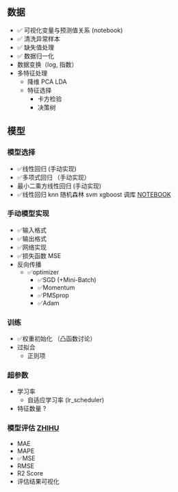 ## 数据
- :white_check_mark: 可视化变量与预测值关系 (notebook)
- :white_check_mark: 清洗异常样本
- :white_check_mark: 缺失值处理
- :white_check_mark: 数据归一化
- 数据变换（log, 指数）
- 多特征处理
  - 降维 PCA LDA
  - 特征选择
    - 卡方检验
    - 决策树



## 模型
### 模型选择
  - :white_check_mark:线性回归 (手动实现)
  - :white_check_mark:多项式回归 （手动实现）
  - 最小二乘方线性回归 (手动实现)
  - :white_check_mark:线性回归 knn 随机森林 svm xgboost 调库 [NOTEBOOK](https://www.kaggle.com/code/ananyasingh84/asteroid-exploration-using-machine-learning)


### 手动模型实现
  - :white_check_mark:输入格式
  - :white_check_mark:输出格式
  - :white_check_mark:网络实现
  - :white_check_mark:损失函数 MSE
  - 反向传播
    - :white_check_mark:optimizer
      - :white_check_mark:SGD (+Mini-Batch)
      - :white_check_mark:Momentum
      - :white_check_mark:PMSprop
      - :white_check_mark:Adam


 
### 训练
  - :white_check_mark:权重初始化 （凸函数讨论）
  - 过拟合
    - 正则项 


### 超参数
  - 学习率
    - 自适应学习率 (lr_scheduler)
  - 特征数量 ?



### 模型评估 [ZHIHU](https://zhuanlan.zhihu.com/p/143169742)
  - MAE
  - MAPE
  - :white_check_mark:MSE
  - RMSE
  - R2 Score
 - 评估结果可视化
 
